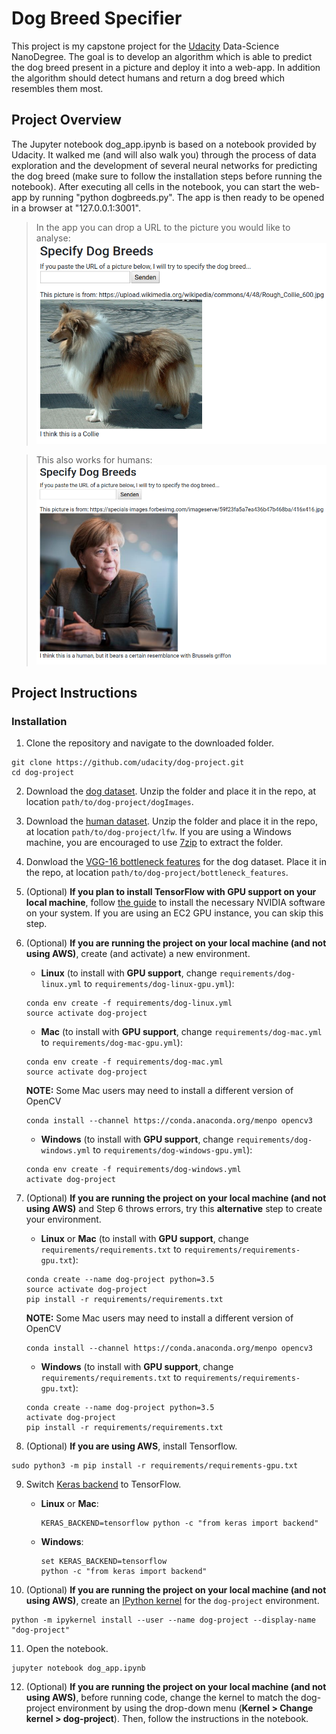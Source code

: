 # Dog Breed Specifier
This project is my capstone project for the [Udacity](www.udacity.com) Data-Science NanoDegree. The goal is to develop an algorithm which is able to predict the dog breed present in a picture and deploy it into a web-app. In addition the algorithm should detect humans and return a dog breed which resembles them most.

## Project Overview
The Jupyter notebook dog_app.ipynb is based on a notebook provided by Udacity. It walked me (and will also walk you) through the process of data exploration and the development of several neural networks for predicting the dog breed (make sure to follow the installation steps before running the notebook). After executing all cells in the notebook, you can start the web-app by running "python dogbreeds.py". The app is then ready to be opened in a browser at "127.0.0.1:3001".

>In the app you can drop a URL to the picture you would like to analyse:
![Example 1](Example1.png) 

>This also works for humans:
![Example 2](Example2.png) 

## Project Instructions

### Installation

1. Clone the repository and navigate to the downloaded folder.
```	
git clone https://github.com/udacity/dog-project.git
cd dog-project
```

2. Download the [dog dataset](https://s3-us-west-1.amazonaws.com/udacity-aind/dog-project/dogImages.zip).  Unzip the folder and place it in the repo, at location `path/to/dog-project/dogImages`. 

3. Download the [human dataset](https://s3-us-west-1.amazonaws.com/udacity-aind/dog-project/lfw.zip).  Unzip the folder and place it in the repo, at location `path/to/dog-project/lfw`.  If you are using a Windows machine, you are encouraged to use [7zip](http://www.7-zip.org/) to extract the folder. 

4. Donwload the [VGG-16 bottleneck features](https://s3-us-west-1.amazonaws.com/udacity-aind/dog-project/DogVGG16Data.npz) for the dog dataset.  Place it in the repo, at location `path/to/dog-project/bottleneck_features`.

5. (Optional) __If you plan to install TensorFlow with GPU support on your local machine__, follow [the guide](https://www.tensorflow.org/install/) to install the necessary NVIDIA software on your system.  If you are using an EC2 GPU instance, you can skip this step.

6. (Optional) **If you are running the project on your local machine (and not using AWS)**, create (and activate) a new environment.

	- __Linux__ (to install with __GPU support__, change `requirements/dog-linux.yml` to `requirements/dog-linux-gpu.yml`): 
	```
	conda env create -f requirements/dog-linux.yml
	source activate dog-project
	```  
	- __Mac__ (to install with __GPU support__, change `requirements/dog-mac.yml` to `requirements/dog-mac-gpu.yml`): 
	```
	conda env create -f requirements/dog-mac.yml
	source activate dog-project
	```  
	**NOTE:** Some Mac users may need to install a different version of OpenCV
	```
	conda install --channel https://conda.anaconda.org/menpo opencv3
	```
	- __Windows__ (to install with __GPU support__, change `requirements/dog-windows.yml` to `requirements/dog-windows-gpu.yml`):  
	```
	conda env create -f requirements/dog-windows.yml
	activate dog-project
	```

7. (Optional) **If you are running the project on your local machine (and not using AWS)** and Step 6 throws errors, try this __alternative__ step to create your environment.

	- __Linux__ or __Mac__ (to install with __GPU support__, change `requirements/requirements.txt` to `requirements/requirements-gpu.txt`): 
	```
	conda create --name dog-project python=3.5
	source activate dog-project
	pip install -r requirements/requirements.txt
	```
	**NOTE:** Some Mac users may need to install a different version of OpenCV
	```
	conda install --channel https://conda.anaconda.org/menpo opencv3
	```
	- __Windows__ (to install with __GPU support__, change `requirements/requirements.txt` to `requirements/requirements-gpu.txt`):  
	```
	conda create --name dog-project python=3.5
	activate dog-project
	pip install -r requirements/requirements.txt
	```
	
8. (Optional) **If you are using AWS**, install Tensorflow.
```
sudo python3 -m pip install -r requirements/requirements-gpu.txt
```
	
9. Switch [Keras backend](https://keras.io/backend/) to TensorFlow.
	- __Linux__ or __Mac__: 
		```
		KERAS_BACKEND=tensorflow python -c "from keras import backend"
		```
	- __Windows__: 
		```
		set KERAS_BACKEND=tensorflow
		python -c "from keras import backend"
		```

10. (Optional) **If you are running the project on your local machine (and not using AWS)**, create an [IPython kernel](http://ipython.readthedocs.io/en/stable/install/kernel_install.html) for the `dog-project` environment. 
```
python -m ipykernel install --user --name dog-project --display-name "dog-project"
```

11. Open the notebook.
```
jupyter notebook dog_app.ipynb
```

12. (Optional) **If you are running the project on your local machine (and not using AWS)**, before running code, change the kernel to match the dog-project environment by using the drop-down menu (**Kernel > Change kernel > dog-project**). Then, follow the instructions in the notebook.


